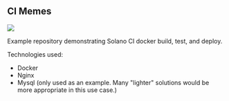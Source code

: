 ## CI Memes
[![](https://ci.solanolabs.com:443/solanolabs-docker/ci_memes-docker/badges/branches/master?badge_token=723af94a1c9aaf664261ac5790373132425e1cac)](https://ci.solanolabs.com:443/solanolabs-docker/ci_memes-docker/suites/284444)

Example repository demonstrating Solano CI docker build, test, and deploy.

Technologies used:

- Docker
- Nginx
- Mysql (only used as an example. Many "lighter" solutions would be more appropriate in this use case.)



